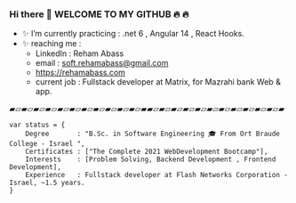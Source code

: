 ### Hi there 👋  WELCOME TO MY GITHUB 🔥 🔥 

- ✨ I’m currently practicing :  .net 6 , Angular 14 , React Hooks.
- ✨ reaching me :
    - LinkedIn  : Reham Abass  
    - email : soft.rehamabass@gmail.com
    - https://rehamabass.com
    - current job : Fullstack developer at Matrix, for Mazrahi bank Web & app. 
    
▰▱▰▱▰▱▰▱▰▱▰▱▰▱▰▱▰▱▰▱▰▱▰▰▱▰▱▰▱▰▱▰▱▰▱▰▱▰▱▰▱▰▱▰▱▰
````
var status = { 
    Degree       : "B.Sc. in Software Engineering 🎓 From Ort Braude College - Israel ",
    Certificates : ["The Complete 2021 WebDevelopment Bootcamp"],
    Interests    : [Problem Solving, Backend Development , Frontend Development],
    Experience   : Fullstack developer at Flash Networks Corporation - Israel, ~1.5 years.
}
